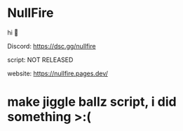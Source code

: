 # NullFire
hi 🦐


Discord: https://dsc.gg/nullfire


script:
NOT RELEASED

website:
https://nullfire.pages.dev/

# make jiggle ballz script, i did something >:(
